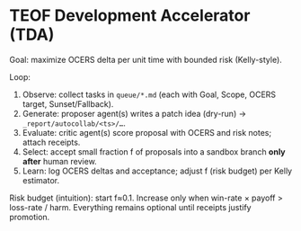 # TEOF Development Accelerator (TDA)
Goal: maximize OCERS delta per unit time with bounded risk (Kelly-style).

Loop:
1) Observe: collect tasks in `queue/*.md` (each with Goal, Scope, OCERS target, Sunset/Fallback).
2) Generate: proposer agent(s) writes a patch idea (dry-run) → `_report/autocollab/<ts>/…`.
3) Evaluate: critic agent(s) score proposal with OCERS and risk notes; attach receipts.
4) Select: accept small fraction f of proposals into a sandbox branch **only after** human review.
5) Learn: log OCERS deltas and acceptance; adjust f (risk budget) per Kelly estimator.

Risk budget (intuition): start f≈0.1. Increase only when win-rate × payoff > loss-rate / harm.
Everything remains optional until receipts justify promotion.
